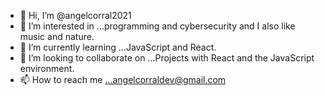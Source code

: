 - 👋 Hi, I’m @angelcorral2021
- 👀 I’m interested in ...programming and cybersecurity and I also like music and nature.
- 🌱 I’m currently learning ...JavaScript and React.
- 💞️ I’m looking to collaborate on ...Projects with React and the JavaScript environment.
- 📫 How to reach me ...angelcorraldev@gmail.com 


